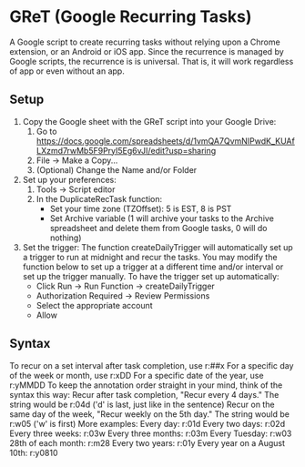 # GReT (Google Recurring Tasks)
A Google script to create recurring tasks without relying upon a Chrome extension, or an Android or iOS app.  Since the recurrence is managed by Google scripts, the recurrence is is universal.  That is, it will work regardless of app or even without an app.

## Setup
1)  Copy the Google sheet with the GReT script into your Google Drive:
	1. Go to https://docs.google.com/spreadsheets/d/1vmQA7QvmNIPwdK_KUAfLXzmd7rwMb5F9PryI5Eg6vJI/edit?usp=sharing
	2. File -> Make a Copy...
	3. (Optional) Change the Name and/or Folder
2)  Set up your preferences:
	1. Tools -> Script editor
	2. In the DuplicateRecTask function:
		- Set your time zone (TZOffset): 5 is EST, 8 is PST
		- Set Archive variable (1 will archive your tasks to the Archive spreadsheet and delete them from Google tasks, 0 will do nothing)
3)  Set the trigger:
	The function createDailyTrigger will automatically set up a trigger to
	run at midnight and recur the tasks.  You may modify the function below
	to set up a trigger at a different time and/or interval or set up the
	trigger manually.  To have the trigger set up automatically:
	- Click Run -> Run Function -> createDailyTrigger
	- Authorization Required -> Review Permissions
	- Select the appropriate account
	- Allow
	
## Syntax
To recur on a set interval after task completion, use r:##x
For a specific day of the week or month, use r:xDD
For a specific date of the year, use r:yMMDD
To keep the annotation order straight in your mind, think of the syntax this way:
	Recur after task completion, "Recur every 4 days."  The string would be r:04d ('d' is last, just like in the sentence)
	Recur on the same day of the week, "Recur weekly on the 5th day."  The string would be r:w05 ('w' is first)
More examples:
	Every day:  r:01d
	Every two days:  r:02d
	Every three weeks:  r:03w
	Every three months:  r:03m
	Every Tuesday:  r:w03
	28th of each month:  r:m28
	Every two years:  r:01y
	Every year on a August 10th:  r:y0810

